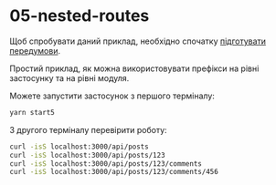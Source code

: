 # 05-nested-routes

Щоб спробувати даний приклад, необхідно спочатку [підготувати передумови](./prerequisite).

Простий приклад, як можна використовувати префікси на рівні застосунку та на рівні модуля.

Можете запустити застосунок з першого терміналу:

```bash
yarn start5
```

З другого терміналу перевірити роботу:

```bash
curl -isS localhost:3000/api/posts
curl -isS localhost:3000/api/posts/123
curl -isS localhost:3000/api/posts/123/comments
curl -isS localhost:3000/api/posts/123/comments/456
```
